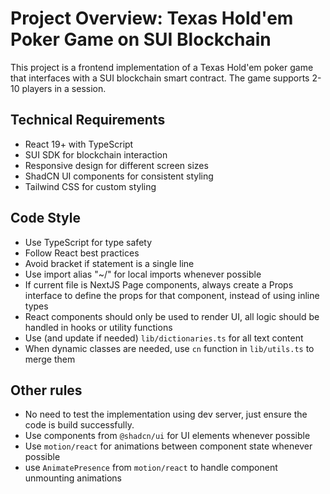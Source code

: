 # Project Overview: Texas Hold'em Poker Game on SUI Blockchain

This project is a frontend implementation of a Texas Hold'em poker game that interfaces with
a SUI blockchain smart contract. The game supports 2-10 players in a session.

## Technical Requirements

- React 19+ with TypeScript
- SUI SDK for blockchain interaction
- Responsive design for different screen sizes
- ShadCN UI components for consistent styling
- Tailwind CSS for custom styling

## Code Style

- Use TypeScript for type safety
- Follow React best practices
- Avoid bracket if statement is a single line
- Use import alias "~/" for local imports whenever possible
- If current file is NextJS Page components, always create a Props interface to define the props for that component, instead of using inline types
- React components should only be used to render UI, all logic should be handled in hooks or utility functions
- Use (and update if needed) `lib/dictionaries.ts` for all text content
- When dynamic classes are needed, use `cn` function in `lib/utils.ts` to merge them

## Other rules

- No need to test the implementation using dev server, just ensure the code is build successfully.
- Use components from `@shadcn/ui` for UI elements whenever possible
- Use `motion/react` for animations between component state whenever possible
- use `AnimatePresence` from `motion/react` to handle component unmounting animations
